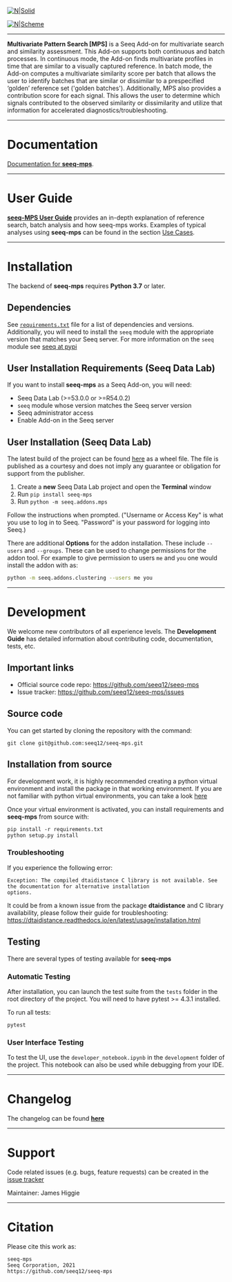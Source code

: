 [![N|Solid](https://www.seeq.com/sites/default/files/seeq-content/seeq-logo-blue-web-33h.svg)](https://www.seeq.com)

[![N|Scheme](https://seeq12.github.io/seeq-mps/_static/mpsworkflowexample.png)](https://seeq12.github.io/seeq-mps/index.html)

----

**Multivariate Pattern Search [MPS]** is a Seeq Add-on for multivariate search and similarity assessment. This Add-on 
supports both continuous and batch processes. In continuous mode, the Add-on finds multivariate profiles in time that 
are similar to a visually captured reference. 
In batch mode, the Add-on computes a multivariate similarity score per batch that allows the user to identify batches that 
are similar or dissimilar to a prespecified ‘golden’ reference set ('golden batches'). Additionally, MPS also provides a contribution score
for each signal. This allows the user to determine which signals contributed to the observed similarity or dissimilarity
and utilize that information for accelerated diagnostics/troubleshooting.


----

# Documentation
[Documentation for **seeq-mps**](https://seeq12.github.io/seeq-mps/index.html).


----

# User Guide

[**seeq-MPS User Guide**](https://seeq12.github.io/seeq-mps/user_guide.html)
provides an in-depth explanation of reference search, batch analysis and how seeq-mps works. Examples of typical 
analyses using **seeq-mps** can be found in the
section [Use Cases](https://seeq12.github.io/seeq-mps/examples.html).



-----

# Installation

The backend of **seeq-mps** requires **Python 3.7** or later.

## Dependencies

See [`requirements.txt`](https://github.com/seeq12/seeq-mps/tree/master/requirements.txt) file for a list of
dependencies and versions. Additionally, you will need to install the `seeq` module with the appropriate version that
matches your Seeq server. For more information on the `seeq` module see [seeq at pypi](https://pypi.org/project/seeq/)

## User Installation Requirements (Seeq Data Lab)

If you want to install **seeq-mps** as a Seeq Add-on, you will need:

- Seeq Data Lab (>=53.0.0 or >=R54.0.2)
- `seeq` module whose version matches the Seeq server version
- Seeq administrator access
- Enable Add-on in the Seeq server

## User Installation (Seeq Data Lab)

The latest build of the project can be found [here](https://pypi.org/) as a wheel file. The file is published as a
courtesy and does not imply any guarantee or obligation for support from the publisher. 

1. Create a **new** Seeq Data Lab project and open the **Terminal** window
2. Run `pip install seeq-mps`
3. Run `python -m seeq.addons.mps`

Follow the instructions when prompted. ("Username or Access Key" is what you use to log in to Seeq. "Password" is your 
password for logging into Seeq.)

There are additional **Options** for the addon installation. These include `--users` and `--groups`. These can be used 
to change permissions for the addon tool. For example to give permission to users `me` and `you` one would install the 
addon with as:

```bash
python -m seeq.addons.clustering --users me you
```
----

# Development

We welcome new contributors of all experience levels. The **Development Guide** has detailed information about
contributing code, documentation, tests, etc.

## Important links

* Official source code repo: https://github.com/seeq12/seeq-mps
* Issue tracker: https://github.com/seeq12/seeq-mps/issues

## Source code

You can get started by cloning the repository with the command:

```shell
git clone git@github.com:seeq12/seeq-mps.git
```

## Installation from source

For development work, it is highly recommended creating a python virtual environment and install the package in that
working environment. If you are not familiar with python virtual environments, you can take a
look [here](https://docs.python.org/3.8/tutorial/venv.html)

Once your virtual environment is activated, you can install requirements and **seeq-mps** from source with:

```shell
pip install -r requirements.txt
python setup.py install
```

### Troubleshooting

If you experience the following error:
```
Exception: The compiled dtaidistance C library is not available. See the documentation for alternative installation
options.
```
It could be from a known issue from the package **dtaidistance** and C library availability, please follow their
guide for troubleshooting: https://dtaidistance.readthedocs.io/en/latest/usage/installation.html

## Testing

There are several types of testing available for **seeq-mps**

### Automatic Testing

After installation, you can launch the test suite from the `tests` folder in the root directory of the project. You will
need to have pytest >= 4.3.1 installed.

To run all tests:

```shell
pytest
```

### User Interface Testing

To test the UI, use the `developer_notebook.ipynb` in the `development` folder of the project. This notebook can also be
used while debugging from your IDE. 

----

# Changelog

The changelog can be found [**here**](https://seeq12.github.io/seeq-mps/changelog.html)

----

# Support

Code related issues (e.g. bugs, feature requests) can be created in the
[issue tracker](https://github.com/seeq12/seeq-mps/issues)

Maintainer: James Higgie


----

# Citation

Please cite this work as:

```shell
seeq-mps
Seeq Corporation, 2021
https://github.com/seeq12/seeq-mps
```

 
